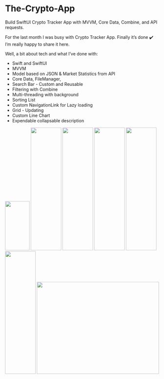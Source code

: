 # The-Crypto-App
Build SwiftUI Crypto Tracker App with MVVM, Core Data, Combine, and API requests.

For the last month I was busy with Crypto Tracker App. 
Finally it’s done ✔️ 
I’m really happy to share it here. 

Well, a bit about tech and what I’ve done with: 
- Swift and SwiftUI 
- MVVM 
- Model based on JSON & Market Statistics from API
- Core Data, FileManager, 
- Search Bar - Custom and Reusable 
- Filtering with Combine 
- Multi-threading with background 
- Sorting List 
- Custom NavigationLink for Lazy loading 
- Grid - Updating
- Custom Line Chart
- Expendable collapsable description

<img src="https://github.com/Elaidzha1940/The-Crypto-App/assets/64445918/179f5562-03d8-4092-a16b-642cf38b5dac" width="80" height="160">
<img src="https://github.com/Elaidzha1940/The-Crypto-App/assets/64445918/70ce9272-fb03-4906-b677-722ec57e85de" width="100" height="400">
<img src="https://github.com/Elaidzha1940/The-Crypto-App/assets/64445918/f0d7ddc2-7d3a-49f2-9044-04f45a09144d" width="100" height="400">
<img src="https://github.com/Elaidzha1940/The-Crypto-App/assets/64445918/29ccc69d-fde8-49b3-880e-89d466449a3b" width="100" height="400">
<img src="https://github.com/Elaidzha1940/The-Crypto-App/assets/64445918/4fd9fe71-f5c8-42cd-a445-d59c3c30fbbc" width="100" height="400">
<img src="https://github.com/Elaidzha1940/The-Crypto-App/assets/64445918/d17db925-8469-4e7f-bd52-72fba2efdf97" width="100" height="400">

<img src="https://github.com/Elaidzha1940/The-Crypto-App/assets/64445918/359c72de-6a79-4739-a556-1c3a5c60b4fa" width="400" height="300">


